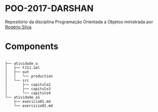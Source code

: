 # POO-2017-DARSHAN

Repositório da disciplina Programação Orientada a Objetos ministrada por [Rogério Silva](https://github.com/rogerio410).

# Components
```
	
├── atividade_a
│   ├── FJ11.iml
│   ├── out
│   │   └── production
│   └── src
│       ├── capitulo2
│       ├── capitulo3
│       └── capitulo4
└── atividade_a1
    ├── execicio01.md
    └── exercicio02.md

```